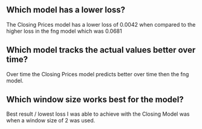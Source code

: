## Which model has a lower loss?
The Closing Prices model has a lower loss of 0.0042 when compared to the  higher loss in the fng model which was 0.0681


## Which model tracks the actual values better over time?
Over time the Closing Prices model predicts better over time then the fng model.


## Which window size works best for the model?
Best result / lowest loss I was able to achieve with the Closing Model was when  a window size of 2 was used.